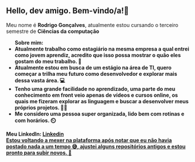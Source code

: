 ## Hello, dev amigo. Bem-vindo/a!👋
 <P>Meu nome é <Strong>Rodrigo Gonçalves</Strong>, atualmente estou cursando o terceiro semestre de <Strong>Ciências da computação</Strong.Tenho o grande interesse em me tornar um desenvolvedor de jogos, unido minha duas grandes paixão, programar 💻 e jogar 🎮. Sinta-se a vontade para explorar os repositórios.</P> <br>

 <ul>Sobre mim: 
<li>Atualmente trabalho como estagiário na mesma empresa a qual entrei como jovem aprendiz, acredito que isso possa mostrar o quão eles gostam do meu trabalho. 🙂 </li>
<li>Atualmente estou em busca de um estágio na área de TI, quero começar a trilha meu futuro como desenvolvedor e explorar mais dessa vasta área. 💻 </li>
<li>Tenho uma grande facilidade no aprendizado, uma parte do meu conhecimento em front veio apenas de vídeos e cursos online, os quais me fizeram explorar as linguagem e buscar a desenvolver meus próprios projetos. 👨‍💻 </li>
<li>Me considero uma pessoa super organizada, lido bem com rotinas e com horários. ⏲️ </li>
</ul>

Meu LinkedIn: <a href="https://www.linkedin.com/in/rodrigo-gon%C3%A7alves-680058171?utm_source=share&utm_campaign=share_via&utm_content=profile&utm_medium=android_app ">Linkedin <br>
Estou voltando a mexer na plataforma após notar que eu não havia postado nada a um tempo 😅, ajustei alguns repositórios antigos e estou pronto para subir novos. 🤩 

<!--
**RodrigoGoncalves24/RodrigoGoncalves24** is a ✨ _special_ ✨ repository because its `README.md` (this file) appears on your GitHub profile.

Here are some ideas to get you started:

- 🔭 I’m currently working on ...
- 🌱 I’m currently learning ...
- 👯 I’m looking to collaborate on ...
- 🤔 I’m looking for help with ...
- 💬 Ask me about ...
- 📫 How to reach me: ...
- 😄 Pronouns: ...
- ⚡ Fun fact: ...
-->
